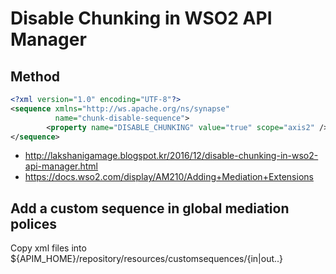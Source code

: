 # Disable Chunking in WSO2 API Manager

## Method
```xml
<?xml version="1.0" encoding="UTF-8"?>
<sequence xmlns="http://ws.apache.org/ns/synapse"
          name="chunk-disable-sequence">
        <property name="DISABLE_CHUNKING" value="true" scope="axis2" />
</sequence>
```
* http://lakshanigamage.blogspot.kr/2016/12/disable-chunking-in-wso2-api-manager.html
* https://docs.wso2.com/display/AM210/Adding+Mediation+Extensions


## Add a custom sequence in global mediation polices
Copy xml files into ${APIM_HOME}/repository/resources/customsequences/{in|out..}
